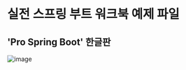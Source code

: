 # 실전 스프링 부트 워크북 예제 파일
## 'Pro Spring Boot' 한글판

![image](http://www.hanbit.co.kr/data/books/B2433442478_l.jpg)
